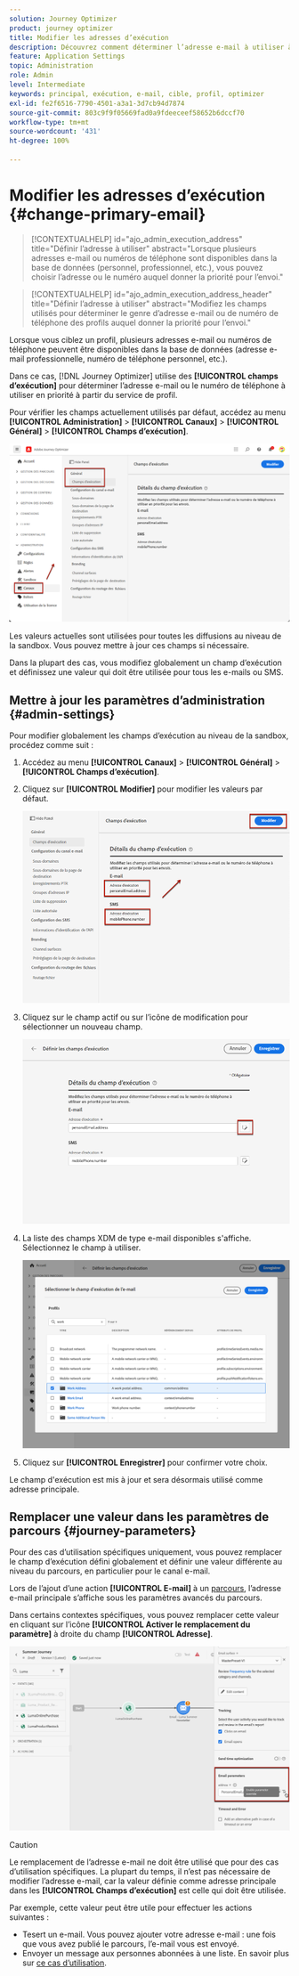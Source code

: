 ```yaml
---
solution: Journey Optimizer
product: journey optimizer
title: Modifier les adresses d’exécution
description: Découvrez comment déterminer l’adresse e-mail à utiliser à partir du service de profil.
feature: Application Settings
topic: Administration
role: Admin
level: Intermediate
keywords: principal, exécution, e-mail, cible, profil, optimizer
exl-id: fe2f6516-7790-4501-a3a1-3d7cb94d7874
source-git-commit: 803c9f9f05669fad0a9fdeeceef58652b6dccf70
workflow-type: tm+mt
source-wordcount: '431'
ht-degree: 100%

---
```


# Modifier les adresses d’exécution {#change-primary-email}

>[!CONTEXTUALHELP]
>id="ajo_admin_execution_address"
>title="Définir l’adresse à utiliser"
>abstract="Lorsque plusieurs adresses e-mail ou numéros de téléphone sont disponibles dans la base de données (personnel, professionnel, etc.), vous pouvez choisir l’adresse ou le numéro auquel donner la priorité pour l’envoi."

>[!CONTEXTUALHELP]
>id="ajo_admin_execution_address_header"
>title="Définir l’adresse à utiliser"
>abstract="Modifiez les champs utilisés pour déterminer le genre d’adresse e-mail ou de numéro de téléphone des profils auquel donner la priorité pour l’envoi."

Lorsque vous ciblez un profil, plusieurs adresses e-mail ou numéros de téléphone peuvent être disponibles dans la base de données (adresse e-mail professionnelle, numéro de téléphone personnel, etc.).

Dans ce cas, [!DNL Journey Optimizer] utilise des **[!UICONTROL champs d’exécution]** pour déterminer l’adresse e-mail ou le numéro de téléphone à utiliser en priorité à partir du service de profil.

Pour vérifier les champs actuellement utilisés par défaut, accédez au menu **[!UICONTROL Administration]** > **[!UICONTROL Canaux]** > **[!UICONTROL Général]** > **[!UICONTROL Champs d’exécution]**.

![](assets/primary-address-execution-fields.png)

Les valeurs actuelles sont utilisées pour toutes les diffusions au niveau de la sandbox. Vous pouvez mettre à jour ces champs si nécessaire.

Dans la plupart des cas, vous modifiez globalement un champ d’exécution et définissez une valeur qui doit être utilisée pour tous les e-mails ou SMS. <!--[Learn how](#admin-settings)-->

<!--In some specific use cases only, you can override the value set globally and define a different value at the journey level. [Learn more](#journey-parameters)-->

## Mettre à jour les paramètres d’administration {#admin-settings}

Pour modifier globalement les champs d’exécution au niveau de la sandbox, procédez comme suit :

1. Accédez au menu **[!UICONTROL Canaux]** > **[!UICONTROL Général]** > **[!UICONTROL Champs d’exécution]**.

1. Cliquez sur **[!UICONTROL Modifier]** pour modifier les valeurs par défaut.

   ![](assets/primary-address.png)

1. Cliquez sur le champ actif ou sur l’icône de modification pour sélectionner un nouveau champ.

   ![](assets/primary-address-edit.png)

1. La liste des champs XDM de type e-mail disponibles s&#39;affiche. Sélectionnez le champ à utiliser.

   ![](assets/primary-address-select-field.png)

1. Cliquez sur **[!UICONTROL Enregistrer]** pour confirmer votre choix.

Le champ d&#39;exécution est mis à jour et sera désormais utilisé comme adresse principale.

<!--1. You can also select an additional field to use as secondary email address. This allows you to determine which field to use if the primary field is empty for a profile. -->

## Remplacer une valeur dans les paramètres de parcours {#journey-parameters}

Pour des cas d’utilisation spécifiques uniquement, vous pouvez remplacer le champ d’exécution défini globalement et définir une valeur différente au niveau du parcours, en particulier pour le canal e-mail.

Lors de l’ajout d’une action **[!UICONTROL E-mail]** à un [parcours](../email/create-email.md#create-email-journey-campaign), l’adresse e-mail principale s’affiche sous les paramètres avancés du parcours.

Dans certains contextes spécifiques, vous pouvez remplacer cette valeur en cliquant sur l’icône **[!UICONTROL Activer le remplacement du paramètre]** à droite du champ **[!UICONTROL Adresse]**.

![](assets/journey-enable-parameter-override.png)

>[!CAUTION]
>
>Le remplacement de l’adresse e-mail ne doit être utilisé que pour des cas d’utilisation spécifiques. La plupart du temps, il n’est pas nécessaire de modifier l’adresse e-mail, car la valeur définie comme adresse principale dans les **[!UICONTROL Champs d’exécution]** est celle qui doit être utilisée.

Par exemple, cette valeur peut être utile pour effectuer les actions suivantes :

* Tesert un e-mail. Vous pouvez ajouter votre adresse e-mail : une fois que vous avez publié le parcours, l’e-mail vous est envoyé.
* Envoyer un message aux personnes abonnées à une liste. En savoir plus sur [ce cas d’utilisation](../building-journeys/message-to-subscribers-uc.md).
